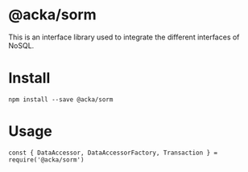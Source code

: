 # @acka/sorm
This is an interface library used to integrate the different interfaces of NoSQL.

# Install
```
npm install --save @acka/sorm
```

# Usage
```
const { DataAccessor, DataAccessorFactory, Transaction } = require('@acka/sorm')
```